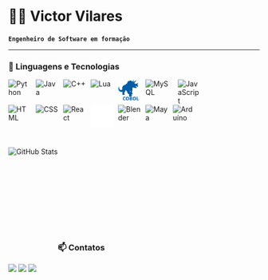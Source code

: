# 👨‍💻 Victor Vilares 

**`Engenheiro de Software em formação`**

---

### 🤖 Linguagens e Tecnologias

<img 
    align="left" 
    alt="Python" 
    title="Python"
    width="45px" 
    style="padding-right: 10px;" 
    src="https://cdn.jsdelivr.net/gh/devicons/devicon@latest/icons/python/python-original.svg" 
/>
<img 
    align="left" 
    alt="Java" 
    title="Java"
    width="45px" 
    style="padding-right: 10px;" 
    src="https://cdn.jsdelivr.net/gh/devicons/devicon@latest/icons/java/java-original-wordmark.svg" 
/>
<img 
    align="left" 
    alt="C++" 
    title="C++"
    width="45px" 
    style="padding-right: 10px;" 
    src="https://cdn.jsdelivr.net/gh/devicons/devicon@latest/icons/cplusplus/cplusplus-original.svg" 
/>
<img 
    align="left" 
    alt="Lua" 
    title="Lua"
    width="45px" 
    style="padding-right: 10px;" 
    src="https://cdn.jsdelivr.net/gh/devicons/devicon@latest/icons/lua/lua-original.svg" 
/>
<img 
    align="left" 
    alt="Cobol" 
    title="Cobol"
    width="45px" 
    style="padding-right: 10px;" 
    src="LOGO'S\cobol_svg.svg" 
/>
<img 
    align="left" 
    alt="MySQL" 
    title="MySQL"
    width="55px" 
    style="padding-right: 10px;" 
    src="https://cdn.jsdelivr.net/gh/devicons/devicon@latest/icons/mysql/mysql-original-wordmark.svg" 
/>
<img 
    align="left" 
    alt="JavaScript" 
    title="JavaScript"
    width="45px" 
    style="padding-right: 10px;" 
    src="https://cdn.jsdelivr.net/gh/devicons/devicon@latest/icons/javascript/javascript-original.svg" 
/>
<br/>
<br/>
<br/>
<img 
    align="left" 
    alt="HTML"
    title="HTML" 
    width="45px" 
    style="padding-right: 10px;" 
    src="https://cdn.jsdelivr.net/gh/devicons/devicon@latest/icons/html5/html5-original.svg" 
/>
<img 
    align="left" 
    alt="CSS" 
    title="CSS"
    width="45px" 
    style="padding-right: 10px;" 
    src="https://cdn.jsdelivr.net/gh/devicons/devicon@latest/icons/css3/css3-original.svg" 
/>
<img 
    align="left" 
    alt="React"
    title="React" 
    width="45px" 
    style="padding-right: 10px;" 
    src="https://cdn.jsdelivr.net/gh/devicons/devicon@latest/icons/react/react-original.svg" 
/>
<img 
    align="left" 
    alt="UnrealEngine"
    title="UnrealEngine" 
    width="45px" 
    style="padding-right: 10px;" 
    src="LOGO'S\unrealengine-svgrepo-com.svg" 
/>
<img 
    align="left" 
    alt="Blender" 
    title="Blender"
    width="45px" 
    style="padding-right: 10px;" 
    src="https://cdn.jsdelivr.net/gh/devicons/devicon@latest/icons/blender/blender-original.svg" 
/>
<img 
    align="left" 
    alt="Maya" 
    title="Maya"
    width="45px" 
    style="padding-right: 10px;" 
    src="https://cdn.jsdelivr.net/gh/devicons/devicon@latest/icons/maya/maya-original-wordmark.svg" 
/>
<img 
    align="left" 
    alt="Arduíno" 
    title="Arduíno"
    width="45px" 
    style="padding-right: 10px;" 
    src="https://cdn.jsdelivr.net/gh/devicons/devicon@latest/icons/arduino/arduino-original-wordmark.svg" 
/>
<br/>
<br/>
<br/>
<br/>
<br/>
<img 
      align="left" 
      alt="GitHub Stats" 
      height="200" 
      src="https://github-readme-stats.vercel.app/api/top-langs/?username=VictorVIlares&theme=cobalt&layout=compact&custom_title=Tecnologias&langs_count=9" 
  />

<br/>
<br/>
<br/>
<br/>
<br/>
<br/>
<br/>
<br/>
<br/>

### 📫 Contatos
<div> 
  <a href = "mailto:victor.vilares04@gmail.com"><img src="https://img.shields.io/badge/Gmail-D14836?style=for-the-badge&logo=gmail&logoColor=white" target="_blank"></a>
  <a href="https://www.linkedin.com/in/victor-vilares/" target="_blank"><img src="https://img.shields.io/badge/-LinkedIn-%230077B5?style=for-the-badge&logo=linkedin&logoColor=white" target="_blank"></a>
  <a href="https://www.wa.me/5511939489017" target="_blank"><img src="https://img.shields.io/badge/WhatsApp-25D366?style=for-the-badge&logo=whatsapp&logoColor=white" target="_blank"></a>  
  
</div>
